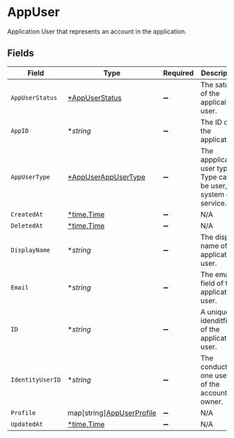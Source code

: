 # AppUser

Application User that represents an account in the application.


## Fields

| Field                                                              | Type                                                               | Required                                                           | Description                                                        |
| ------------------------------------------------------------------ | ------------------------------------------------------------------ | ------------------------------------------------------------------ | ------------------------------------------------------------------ |
| `AppUserStatus`                                                    | [*AppUserStatus](../../models/shared/appuserstatus.md)             | :heavy_minus_sign:                                                 | The satus of the applicaiton user.                                 |
| `AppID`                                                            | **string*                                                          | :heavy_minus_sign:                                                 | The ID of the application.                                         |
| `AppUserType`                                                      | [*AppUserAppUserType](../../models/shared/appuserappusertype.md)   | :heavy_minus_sign:                                                 | The appplication user type. Type can be user, system or service.   |
| `CreatedAt`                                                        | [*time.Time](https://pkg.go.dev/time#Time)                         | :heavy_minus_sign:                                                 | N/A                                                                |
| `DeletedAt`                                                        | [*time.Time](https://pkg.go.dev/time#Time)                         | :heavy_minus_sign:                                                 | N/A                                                                |
| `DisplayName`                                                      | **string*                                                          | :heavy_minus_sign:                                                 | The display name of the application user.                          |
| `Email`                                                            | **string*                                                          | :heavy_minus_sign:                                                 | The email field of the application user.                           |
| `ID`                                                               | **string*                                                          | :heavy_minus_sign:                                                 | A unique idenditfier of the application user.                      |
| `IdentityUserID`                                                   | **string*                                                          | :heavy_minus_sign:                                                 | The conductor one user ID of the account owner.                    |
| `Profile`                                                          | map[string][AppUserProfile](../../models/shared/appuserprofile.md) | :heavy_minus_sign:                                                 | N/A                                                                |
| `UpdatedAt`                                                        | [*time.Time](https://pkg.go.dev/time#Time)                         | :heavy_minus_sign:                                                 | N/A                                                                |